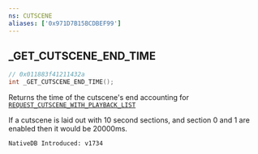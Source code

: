 ```yaml
---
ns: CUTSCENE
aliases: ['0x971D7B15BCDBEF99']
---
```

## _GET_CUTSCENE_END_TIME

```c
// 0x011883f41211432a
int _GET_CUTSCENE_END_TIME();
```

Returns the time of the cutscene's end accounting for [`REQUEST_CUTSCENE_WITH_PLAYBACK_LIST`](#_0xC23DE0E91C30B58C) 

If a cutscene is laid out with 10 second sections, and section 0 and 1 are enabled then it would be 20000ms.

```
NativeDB Introduced: v1734
```

